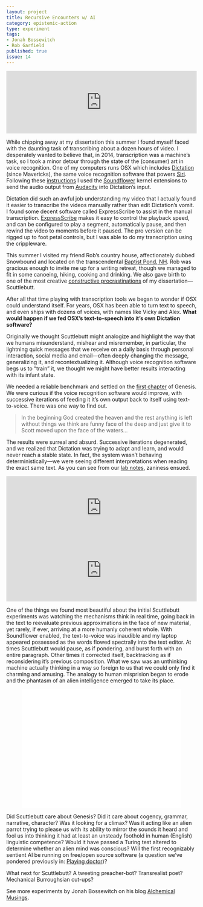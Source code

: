 ```yaml
---
layout: project
title: Recursive Encounters w/ AI
category: epistemic-action
type: experiment
tags:
- Jonah Bossewitch
- Rob Garfield
published: true
issue: 14
---
```


<div style="margin-top: 1em;">
<iframe width="100%" height="166" scrolling="no" frameborder="no" src="https://w.soundcloud.com/player/?url=https%3A//api.soundcloud.com/tracks/179079340&amp;color=ff5500&amp;auto_play=false&amp;hide_related=false&amp;show_comments=true&amp;show_user=true&amp;show_reposts=false"></iframe>
</div>

While chipping away at my dissertation this summer I found myself faced with the daunting task of transcribing about a dozen hours of video. I desperately wanted to believe that, in 2014, transcription was a machine’s task, so I took a minor detour through the state of the (consumer) art in voice recognition.  One of my computers runs OSX which includes [Dictation](http://mac.appstorm.net/reviews/os-x-reviews/everything-you-need-to-know-about-dictation-in-os-x-mavericks/) (since Mavericks), the same voice recognition software that powers [Siri](http://mac.appstorm.net/reviews/os-x-reviews/everything-you-need-to-know-about-dictation-in-os-x-mavericks/). Following these [instructions](http://www.leveluplunch.com/blog/2013/12/30/convert-recorded-audio-text-using-osx-dictation-audacity-soundflower/) I used the [Soundflower](http://rogueamoeba.com/freebies/soundflower/) kernel extensions to send the audio output from [Audacity](http://audacity.sourceforge.net/) into Dictation’s input.

Dictation did such an awful job understanding my video that I actually found it easier to transcribe the videos manually rather than edit Dictation’s vomit. I found some decent software called ExpressScribe to assist in the manual transcription. [ExpressScribe](http://www.nch.com.au/scribe/) makes it easy to control the playback speed, and can be configured to play a segment, automatically pause, and then rewind the video to moments before it paused.  The pro version can be rigged up to foot petal controls, but I was able to do my transcription using the crippleware.

This summer I visited my friend Rob’s country house, affectionately dubbed Snowbound and located on the transcendental [Baptist Pond, NH](https://www.google.com/maps/place/Baptist+Pond,+Springfield,+NH+03284/@43.4513591,-72.0810211,590m/data=!3m1!1e3!4m2!3m1!1s0x89e1fa4350bf1385:0x5ea3e0c04bb6ef74). Rob was gracious enough to invite me up for a writing retreat, though we managed to fit in some canoeing, hiking, cooking and drinking. We also gave birth to one of the most creative [constructive procrastinations](http://www.ebaumsworld.com/video/watch/24101/) of my dissertation—Scuttlebutt.

After all that time playing with transcription tools we began to wonder if OSX could understand itself.  For years, OSX has been able to turn text to speech, and even ships with dozens of voices, with names like Vicky and Alex. **What would happen if we fed OSX’s text-to-speech into it’s own Dictation software?**

Originally we thought Scuttlebutt might analogize and highlight the way that we humans misunderstand, mishear and misremember, in particular, the lightning quick messages that we receive on a daily basis through personal interaction, social media and email—often deeply changing the message, generalizing it, and recontextualizing it.  Although voice recognition software begs us to “train” it, we thought we might have better results interacting with its infant state.

We needed a reliable benchmark and settled on the [first chapter](https://www.biblegateway.com/passage/?search=Genesis+1&version=KJV) of Genesis. We were curious if the voice recognition software would improve, with successive iterations of feeding it it’s own output back to itself using text-to-voice. There was one way to find out.

>In the beginning God created the heaven and the rest anything is left without things we think are funny face of the deep and just give it to Scott moved upon the face of the waters…

The results were surreal and absurd. Successive iterations degenerated, and we realized that Dictation was trying to adapt and learn, and would never reach a stable state. In fact, the system wasn’t behaving deterministically—we were seeing different interpretations when reading the exact same text. As you can see from our [lab notes](https://www.dropbox.com/sh/jv9h00ryablpkqu/AACefLTmce-nfJQvR9vKZq8ea?dl=0), zaniness ensued.

<iframe width="100%" height="166" scrolling="no" frameborder="no" src="https://w.soundcloud.com/player/?url=https%3A//api.soundcloud.com/tracks/179079380&amp;color=ff5500&amp;auto_play=false&amp;hide_related=false&amp;show_comments=true&amp;show_user=true&amp;show_reposts=false"></iframe>

<iframe width="100%" height="166" scrolling="no" frameborder="no" src="https://w.soundcloud.com/player/?url=https%3A//api.soundcloud.com/tracks/179079310&amp;color=ff5500&amp;auto_play=false&amp;hide_related=false&amp;show_comments=true&amp;show_user=true&amp;show_reposts=false"></iframe>

One of the things we found most beautiful about the initial Scuttlebutt experiments was watching the mechanisms think in real time, going back in the text to reevaluate previous approximations in the face of new material, yet rarely, if ever, arriving at a more humanly coherent whole.  With Soundflower enabled, the text-to-voice was inaudible and my laptop appeared possessed as the words flowed spectrally into the text editor. At times Scuttlebutt would pause, as if pondering, and burst forth with an entire paragraph. Other times it corrected itself, backtracking as if reconsidering it’s previous composition. What we saw was an unthinking machine actually thinking in a way so foreign to us that we could only find it charming and amusing.  The analogy to human misprision began to erode and the phantasm of an alien intelligence emerged to take its place.

<center><iframe width="420" height="315" src="//www.youtube.com/embed/5JPfp9gXxKw?rel=0" frameborder="0" allowfullscreen></iframe></center>

Did Scuttlebutt care about Genesis?  Did it care about cogency, grammar, narrative, character?  Was it looking for a climax?  Was it acting like an alien parrot trying to please us with its ability to mirror the sounds it heard and fool us into thinking it had at least an unsteady foothold in human (English) linguistic competence?  Would it have passed a Turing test altered to determine whether an alien mind was conscious?  Will the first recognizably sentient AI be running on free/open source software (a question we’ve pondered previously in: [Playing doctor](http://alchemicalmusings.org/2010/11/27/playing-doctor/))?

What next for Scuttlebutt? A tweeting preacher-bot?  Transrealist poet?  Mechanical Burroughsian cut-ups?

See more experiments by Jonah Bossewitch on his blog [Alchemical Musings](http://alchemicalmusings.org).
